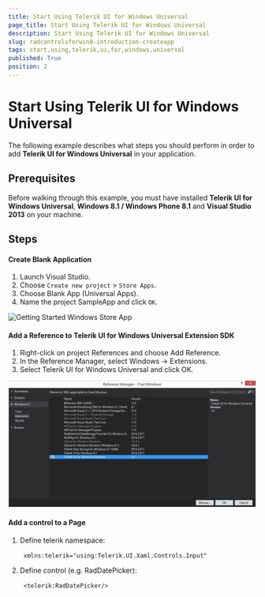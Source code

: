 ```yaml
---
title: Start Using Telerik UI for Windows Universal
page_title: Start Using Telerik UI for Windows Universal
description: Start Using Telerik UI for Windows Universal
slug: radcontrolsforwin8-introduction-createapp
tags: start,using,telerik,ui,for,windows,universal
published: True
position: 2
---
```


# Start Using Telerik UI for Windows Universal

The following example describes what steps you should perform in order to add **Telerik UI for Windows Universal** in your application.

## Prerequisites

Before walking through this example, you must have installed **Telerik UI for Windows Universal**, **Windows 8.1 / Windows Phone 8.1** and **Visual Studio 2013** on your machine.

## Steps

#### Create Blank Application

1. Launch Visual Studio.
1. Choose `Create new project` > `Store Apps`.
1. Choose Blank App (Universal Apps).
1. Name the project SampleApp and click `OK`.
 
![Getting Started Windows Store App](images/gettingstartedwindowsstoreapp.png)

#### Add a Reference to Telerik UI for Windows Universal Extension SDK

1. Right-click on project References and choose Add Reference.
1. In the Reference Manager, select Windows -> Extensions.
1. Select Telerik UI for Windows Universal and click OK.

![Getting Started AddSDK](../images/gettingstartedaddsdk.png)

#### Add a control to a Page

1. Define telerik namespace:

		xmlns:telerik="using:Telerik.UI.Xaml.Controls.Input"

1. Define control (e.g. RadDatePicker):

		<telerik:RadDatePicker/>